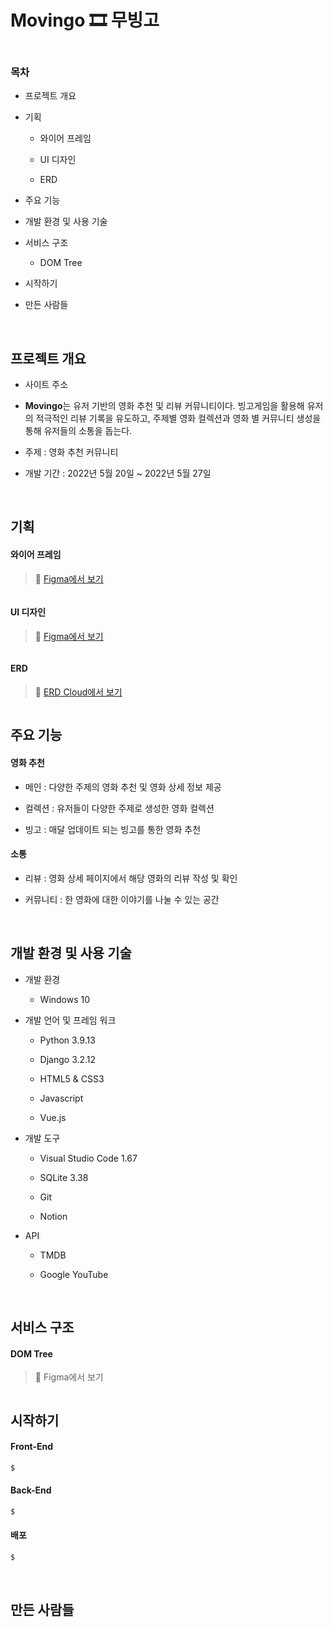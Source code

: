 # Movingo 🎞 무빙고



<img title="" src="https://user-images.githubusercontent.com/97397013/184058950-b864bb43-8aec-4c43-8b7c-efe35ed02dc4.png" alt="">

<br/>

### 목차

* 프로젝트 개요

* 기획
  
  * 와이어 프레임
  
  * UI 디자인
  
  * ERD

* 주요 기능

* 개발 환경 및 사용 기술

* 서비스 구조
  
  * DOM Tree

* 시작하기

* 만든 사람들

<br/>

## 프로젝트 개요

* 사이트 주소

* **Movingo**는 유저 기반의 영화 추천 및 리뷰 커뮤니티이다. 빙고게임을 활용해 유저의 적극적인 리뷰 기록을 유도하고, 주제별 영화 컬렉션과 영화 별 커뮤니티 생성을 통해 유저들의 소통을 돕는다.

* 주제 : 영화 추천 커뮤니티

* 개발 기간 : 2022년 5월 20일 ~ 2022년 5월 27일

<br/>

## 기획

#### 와이어 프레임

> 🔗 [Figma에서 보기](https://www.figma.com/file/8F1TMhhoPmlVA0Xz0zLpu3/Movie-(comments))

<img title="" src="https://user-images.githubusercontent.com/97397013/184058957-782212d2-fe99-4587-b9ee-508c3fd0e65d.png" alt="">

#### UI 디자인

> 🔗 [Figma에서 보기](https://www.figma.com/file/fsy8tkBIJFXSSt1q9EXWjL/Movie-Mockup)

<img title="" src="https://user-images.githubusercontent.com/97397013/184058956-34e53d28-253e-420c-b5ce-e9101854236c.png" alt="">

#### ERD

> 🔗 [ERD Cloud에서 보기](https://www.erdcloud.com/d/cKPExZvFtW6g7PvLb")

<img title="" src="https://user-images.githubusercontent.com/97397013/184059046-a9d0695c-e22a-439c-bf8d-5a6f15f59324.png" alt="">

<br/>

## 주요 기능

#### 영화 추천

* 메인 : 다양한 주제의 영화 추천 및 영화 상세 정보 제공

* 컬렉션 : 유저들이 다양한 주제로 생성한 영화 컬렉션

* 빙고 : 매달 업데이트 되는 빙고를 통한 영화 추천

#### 소통

* 리뷰 : 영화 상세 페이지에서 해당 영화의 리뷰 작성 및 확인

* 커뮤니티 : 한 영화에 대한 이야기를 나눌 수 있는 공간

<br/>

## 개발 환경 및 사용 기술

* 개발 환경
  
  * Windows 10

* 개발 언어 및 프레임 워크
  
  * Python 3.9.13
  
  * Django 3.2.12
  
  * HTML5 & CSS3
  
  * Javascript
  
  * Vue.js

* 개발 도구
  
  * Visual Studio Code 1.67
  
  * SQLite 3.38
  
  * Git
  
  * Notion

* API
  
  * TMDB
  
  * Google YouTube

<br/>

## 서비스 구조

#### DOM Tree

> 🔗 Figma에서 보기

<img src="">

<br/>

## 시작하기

#### Front-End

```bash
$
```

#### Back-End

```bash
$
```

#### 배포

```bash
$
```

<br/>

## 만든 사람들
